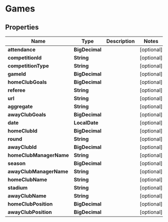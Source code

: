 

# Games


## Properties

| Name | Type | Description | Notes |
|------------ | ------------- | ------------- | -------------|
|**attendance** | **BigDecimal** |  |  [optional] |
|**competitionId** | **String** |  |  [optional] |
|**competitionType** | **String** |  |  [optional] |
|**gameId** | **BigDecimal** |  |  [optional] |
|**homeClubGoals** | **BigDecimal** |  |  [optional] |
|**referee** | **String** |  |  [optional] |
|**url** | **String** |  |  [optional] |
|**aggregate** | **String** |  |  [optional] |
|**awayClubGoals** | **BigDecimal** |  |  [optional] |
|**date** | **LocalDate** |  |  [optional] |
|**homeClubId** | **BigDecimal** |  |  [optional] |
|**round** | **String** |  |  [optional] |
|**awayClubId** | **BigDecimal** |  |  [optional] |
|**homeClubManagerName** | **String** |  |  [optional] |
|**season** | **BigDecimal** |  |  [optional] |
|**awayClubManagerName** | **String** |  |  [optional] |
|**homeClubName** | **String** |  |  [optional] |
|**stadium** | **String** |  |  [optional] |
|**awayClubName** | **String** |  |  [optional] |
|**homeClubPosition** | **BigDecimal** |  |  [optional] |
|**awayClubPosition** | **BigDecimal** |  |  [optional] |



